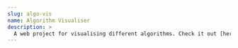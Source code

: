 ```yaml
---
slug: algo-vis
name: Algorithm Visualiser
description: >
  A web project for visualising different algorithms. Check it out [here](https://algovis.andcov.dev).
---
```

